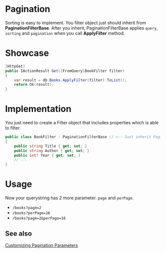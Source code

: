 # Pagination
Sorting is easy to implement. You filter object just should inherit from **PaginationFilterBase**.
After you inherit, PaginationFilterBase applies `query`, `sorting` and `pagination` when you call **ApplyFilter** method.

# Showcase

```csharp
[HttpGet]
public IActionResult Get([FromQuery]BookFilter filter)
{
    var result = db.Books.ApplyFilter(filter).ToList();
    return Ok(result);
}
```

# Implementation
You just need to create a Filter object that includes properties which is able to filter.

```csharp
public class BookFilter : PaginationFilterBase // <-- Just inherit PaginationFilterBase
{
    public string Title { get; set; }
    public string Author { get; set; }
    public int? Year { get; set; }
    // ...
}
```

# Usage
Now your querystring has 2 more parameter. `page` and `perPage`. 

- `/books?page=2`
- `/books?perPage=16`
- `/books?page=2&perPage=16`



## See also

[Customizing Pagination Parameters](examples/Customization-of-QueryString.md)

